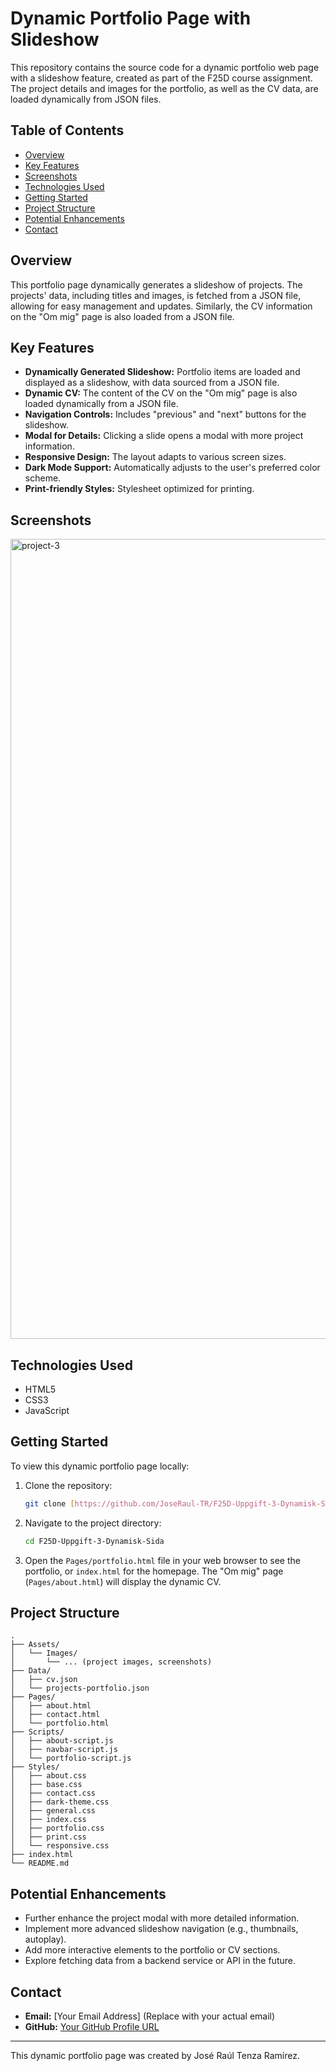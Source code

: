 # Dynamic Portfolio Page with Slideshow

This repository contains the source code for a dynamic portfolio web page with a slideshow feature, created as part of the F25D course assignment. The project details and images for the portfolio, as well as the CV data, are loaded dynamically from JSON files.

## Table of Contents

- [Overview](#overview)
- [Key Features](#key-features)
- [Screenshots](#screenshots)
- [Technologies Used](#technologies-used)
- [Getting Started](#getting-started)
- [Project Structure](#project-structure)
- [Potential Enhancements](#potential-enhancements)
- [Contact](#contact)

## Overview

This portfolio page dynamically generates a slideshow of projects. The projects' data, including titles and images, is fetched from a JSON file, allowing for easy management and updates. Similarly, the CV information on the "Om mig" page is also loaded from a JSON file.

## Key Features

-   **Dynamically Generated Slideshow:** Portfolio items are loaded and displayed as a slideshow, with data sourced from a JSON file.
-   **Dynamic CV:** The content of the CV on the "Om mig" page is also loaded dynamically from a JSON file.
-   **Navigation Controls:** Includes "previous" and "next" buttons for the slideshow.
-   **Modal for Details:** Clicking a slide opens a modal with more project information.
-   **Responsive Design:** The layout adapts to various screen sizes.
-   **Dark Mode Support:** Automatically adjusts to the user's preferred color scheme.
-   **Print-friendly Styles:** Stylesheet optimized for printing.

## Screenshots

<img width="1280" alt="project-3" src="https://github.com/user-attachments/assets/40697834-8194-4344-8a8e-e77a0edf0bf5" />

## Technologies Used

-   HTML5
-   CSS3
-   JavaScript

## Getting Started

To view this dynamic portfolio page locally:

1.  Clone the repository:
    ```bash
    git clone [https://github.com/JoseRaul-TR/F25D-Uppgift-3-Dynamisk-Sida.git](https://github.com/JoseRaul-TR/F25D-Uppgift-3-Dynamisk-Sida.git)
    ```
2.  Navigate to the project directory:
    ```bash
    cd F25D-Uppgift-3-Dynamisk-Sida
    ```
3.  Open the `Pages/portfolio.html` file in your web browser to see the portfolio, or `index.html` for the homepage. The "Om mig" page (`Pages/about.html`) will display the dynamic CV.

## Project Structure

```
.
├── Assets/
│   └── Images/
│       └── ... (project images, screenshots)
├── Data/
│   ├── cv.json
│   └── projects-portfolio.json
├── Pages/
│   ├── about.html
│   ├── contact.html
│   └── portfolio.html
├── Scripts/
│   ├── about-script.js
│   ├── navbar-script.js
│   └── portfolio-script.js
├── Styles/
│   ├── about.css
│   ├── base.css
│   ├── contact.css
│   ├── dark-theme.css
│   ├── general.css
│   ├── index.css
│   ├── portfolio.css
│   ├── print.css
│   └── responsive.css
├── index.html
└── README.md
```

## Potential Enhancements

-   Further enhance the project modal with more detailed information.
-   Implement more advanced slideshow navigation (e.g., thumbnails, autoplay).
-   Add more interactive elements to the portfolio or CV sections.
-   Explore fetching data from a backend service or API in the future.

## Contact

-   **Email:** [Your Email Address] (Replace with your actual email)
-   **GitHub:** [Your GitHub Profile URL](https://github.com/JoseRaul-TR)

---

This dynamic portfolio page was created by José Raúl Tenza Ramírez.

